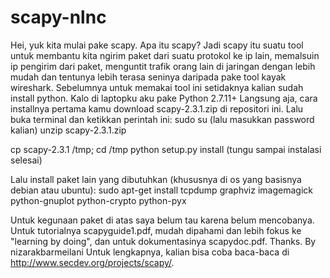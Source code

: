 # scapy-nlnc
Hei, yuk kita mulai pake scapy.
Apa itu scapy?
Jadi scapy itu suatu tool untuk membantu kita ngirim paket dari suatu protokol ke ip lain, memalsuin ip pengirim dari paket, menguntit trafik orang lain di jaringan dengan lebih mudah dan tentunya lebih terasa seninya daripada pake tool kayak wireshark. 
Sebelumnya untuk memakai tool ini setidaknya kalian sudah install python. Kalo di laptopku aku pake
Python 2.7.11+
Langsung aja, cara installnya pertama kamu download  	scapy-2.3.1.zip di repositori ini. Lalu buka terminal dan ketikkan perintah ini:
sudo su
(lalu masukkan password kalian)
unzip scapy-2.3.1.zip

cp scapy-2.3.1 /tmp; cd /tmp
python setup.py install 
(tungu sampai instalasi selesai)

Lalu install paket lain yang dibutuhkan (khususnya di os yang basisnya debian atau ubuntu):
sudo apt-get install tcpdump graphviz imagemagick python-gnuplot python-crypto python-pyx

Untuk kegunaan paket di atas saya belum tau karena belum mencobanya. Untuk tutorialnya scapyguide1.pdf, mudah dipahami dan lebih fokus ke "learning by doing", dan untuk dokumentasinya scapydoc.pdf.
Thanks.
By nizarakbarmeilani
Untuk lengkapnya, kalian bisa coba baca-baca di http://www.secdev.org/projects/scapy/.

